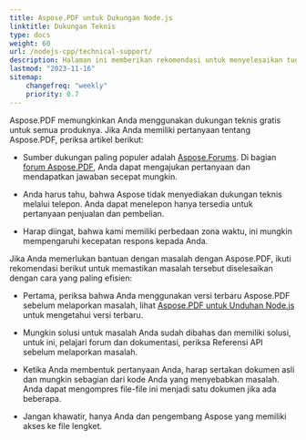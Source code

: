 ```yaml
---
title: Aspose.PDF untuk Dukungan Node.js
linktitle: Dukungan Teknis
type: docs
weight: 60
url: /nodejs-cpp/technical-support/
description: Halaman ini memberikan rekomendasi untuk menyelesaikan tugas Anda dengan cepat dan berkualitas menggunakan Aspose.PDF untuk Node.js.
lastmod: "2023-11-16"
sitemap:
    changefreq: "weekly"
    priority: 0.7
---
```


Aspose.PDF memungkinkan Anda menggunakan dukungan teknis gratis untuk semua produknya. Jika Anda memiliki pertanyaan tentang Aspose.PDF, periksa artikel berikut:

- Sumber dukungan paling populer adalah [Aspose.Forums](https://forum.aspose.com/). Di bagian [forum Aspose.PDF](https://forum.aspose.com/c/pdf/10), Anda dapat mengajukan pertanyaan dan mendapatkan jawaban secepat mungkin.

- Anda harus tahu, bahwa Aspose tidak menyediakan dukungan teknis melalui telepon. Anda dapat menelepon hanya tersedia untuk pertanyaan penjualan dan pembelian.

- Harap diingat, bahwa kami memiliki perbedaan zona waktu, ini mungkin mempengaruhi kecepatan respons kepada Anda.

Jika Anda memerlukan bantuan dengan masalah dengan Aspose.PDF, ikuti rekomendasi berikut untuk memastikan masalah tersebut diselesaikan dengan cara yang paling efisien:

- Pertama, periksa bahwa Anda menggunakan versi terbaru Aspose.PDF sebelum melaporkan masalah, lihat [Aspose.PDF untuk Unduhan Node.js]() untuk mengetahui versi terbaru.

- Mungkin solusi untuk masalah Anda sudah dibahas dan memiliki solusi, untuk ini, pelajari forum dan dokumentasi, periksa Referensi API sebelum melaporkan masalah.

- Ketika Anda membentuk pertanyaan Anda, harap sertakan dokumen asli dan mungkin sebagian dari kode Anda yang menyebabkan masalah. Anda dapat mengompres file-file ini menjadi satu dokumen jika ada beberapa.

- Jangan khawatir, hanya Anda dan pengembang Aspose yang memiliki akses ke file lengket.